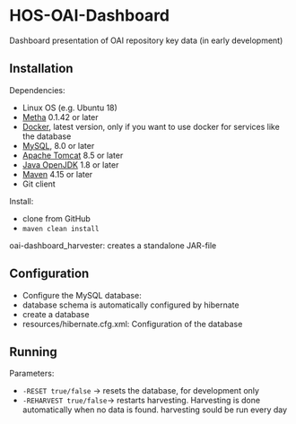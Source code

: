 # HOS-OAI-Dashboard
Dashboard presentation of OAI repository key data (in early development)

## Installation
Dependencies: 
- Linux OS (e.g. Ubuntu 18)
- [Metha](https://github.com/miku/metha) 0.1.42 or later
- [Docker](https://www.docker.com/), latest version, only if you want to use docker for services like the database
- [MySQL](https://www.mysql.com/), 8.0 or later
- [Apache Tomcat](https://tomcat.apache.org/) 8.5 or later
- [Java OpenJDK](http://openjdk.java.net/) 1.8 or later
- [Maven](https://maven.apache.org/) 4.15 or later
- Git client

Install:
- clone from GitHub
- `maven clean install`

oai-dashboard_harvester: creates a standalone JAR-file

## Configuration
- Configure the MySQL database: 
 - database schema is automatically configured by hibernate
 - create a database 
- resources/hibernate.cfg.xml: Configuration of the database

## Running
Parameters:
- `-RESET true/false` -> resets the database, for development only
- `-REHARVEST true/false`-> restarts harvesting. Harvesting is done automatically when no data is found.
harvesting sould be run every day



